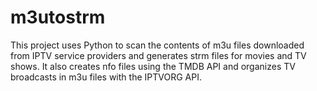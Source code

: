 # m3utostrm
This project uses Python to scan the contents of m3u files downloaded from IPTV service providers and generates strm files for movies and TV shows. It also creates nfo files using the TMDB API and organizes TV broadcasts in m3u files with the IPTVORG API.
